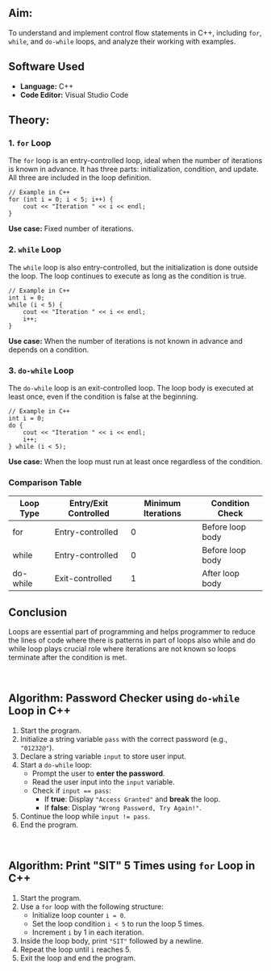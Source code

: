 <h2>Aim:</h2>
<p>
    To understand and implement control flow statements in C++, including <code>for</code>, <code>while</code>, and <code>do-while</code> loops, and analyze their working with examples.
</p>

<h2>Software Used</h2>
<ul>
    <li><strong>Language:</strong> C++</li>
    <li><strong>Code Editor:</strong> Visual Studio Code</li>
</ul>

<h2>Theory:</h2>

<h3>1. <code>for</code> Loop</h3>
<p>
    The <code>for</code> loop is an entry-controlled loop, ideal when the number of iterations is known in advance. It has three parts: initialization, condition, and update. All three are included in the loop definition.
</p>
<pre><code>// Example in C++
for (int i = 0; i < 5; i++) {
    cout &lt;&lt; "Iteration " &lt;&lt; i &lt;&lt; endl;
}
</code></pre>
<p><strong>Use case:</strong> Fixed number of iterations.</p>

<h3>2. <code>while</code> Loop</h3>
<p>
    The <code>while</code> loop is also entry-controlled, but the initialization is done outside the loop. The loop continues to execute as long as the condition is true.
</p>
<pre><code>// Example in C++
int i = 0;
while (i &lt; 5) {
    cout &lt;&lt; "Iteration " &lt;&lt; i &lt;&lt; endl;
    i++;
}
</code></pre>
<p><strong>Use case:</strong> When the number of iterations is not known in advance and depends on a condition.</p>

<h3>3. <code>do-while</code> Loop</h3>
<p>
    The <code>do-while</code> loop is an exit-controlled loop. The loop body is executed at least once, even if the condition is false at the beginning.
</p>
<pre><code>// Example in C++
int i = 0;
do {
    cout &lt;&lt; "Iteration " &lt;&lt; i &lt;&lt; endl;
    i++;
} while (i &lt; 5);
</code></pre>
<p><strong>Use case:</strong> When the loop must run at least once regardless of the condition.</p>

<h3>Comparison Table</h3>
<table>
  <thead>
    <tr>
      <th>Loop Type</th>
      <th>Entry/Exit Controlled</th>
      <th>Minimum Iterations</th>
      <th>Condition Check</th>
    </tr>
  </thead>
  <tbody>
    <tr>
      <td>for</td>
      <td>Entry-controlled</td>
      <td>0</td>
      <td>Before loop body</td>
    </tr>
    <tr>
      <td>while</td>
      <td>Entry-controlled</td>
      <td>0</td>
      <td>Before loop body</td>
    </tr>
    <tr>
      <td>do-while</td>
      <td>Exit-controlled</td>
      <td>1</td>
      <td>After loop body</td>
    </tr>
  </tbody>
</table>
<h2><stong>Conclusion</stong></h2>
<p>
   Loops are essential part of programming and helps programmer to reduce the lines of code where there is patterns in part of loops also while and do while loop plays crucial role where iterations are not known so loops terminate after the condition is met.
</p>
<br>
<h2>Algorithm: Password Checker using <code>do-while</code> Loop in C++</h2>

<ol>
  <li>Start the program.</li>
  <li>Initialize a string variable <code>pass</code> with the correct password (e.g., <code>"01232@"</code>).</li>
  <li>Declare a string variable <code>input</code> to store user input.</li>
  <li>Start a <code>do-while</code> loop:
    <ul>
      <li>Prompt the user to <strong>enter the password</strong>.</li>
      <li>Read the user input into the <code>input</code> variable.</li>
      <li>Check if <code>input == pass</code>:
        <ul>
          <li>If <strong>true</strong>: Display <code>"Access Granted"</code> and <strong>break</strong> the loop.</li>
          <li>If <strong>false</strong>: Display <code>"Wrong Password, Try Again!"</code>.</li>
        </ul>
      </li>
    </ul>
  </li>
  <li>Continue the loop while <code>input != pass</code>.</li>
  <li>End the program.</li>
</ol>
<br>
<h2>Algorithm: Print "SIT" 5 Times using <code>for</code> Loop in C++</h2>

<ol>
  <li>Start the program.</li>
  <li>Use a <code>for</code> loop with the following structure:
    <ul>
      <li>Initialize loop counter <code>i = 0</code>.</li>
      <li>Set the loop condition <code>i &lt; 5</code> to run the loop 5 times.</li>
      <li>Increment <code>i</code> by 1 in each iteration.</li>
    </ul>
  </li>
  <li>Inside the loop body, print <code>"SIT"</code> followed by a newline.</li>
  <li>Repeat the loop until <code>i</code> reaches 5.</li>
  <li>Exit the loop and end the program.</li>
</ol>


